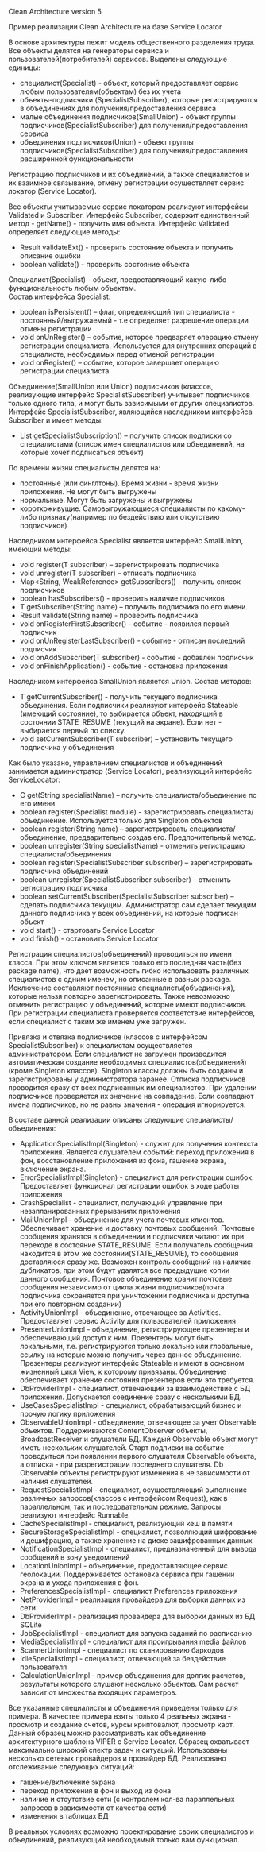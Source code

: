 Clean Architecture version 5
 
Пример реализации Clean Architecture на базе Service Locator

В основе архитектуры лежит модель общественного разделения труда. Все объекты делятся на генераторы сервиса и пользователей(потребителей) сервисов. Выделены следующие единицы:
- специалист(Specialist) - объект, который предоставляет сервис любым пользователям(объектам) без их учета
- объекты-подписчики (SpecialistSubscriber), которые регистрируются в объединениях для получения/предоставления сервиса
- малые объединения подписчиков(SmallUnion) - объект группы подписчиков(SpecialistSubscriber) для получения/предоставления сервиса
- объединения подписчиков(Union) - объект группы подписчиков(SpecialistSubscriber) для получения/предоставления расширенной функциональности

Регистрацию подписчиков и их объединений, а также специалистов и их взаимное связывание, отмену регистрации осуществляет сервис локатор (Service Locator).

Все объекты учитываемые сервис локатором реализуют интерфейсы Validated и Subscriber. Интерфейс Subscriber, содержит единственный метод - getName() - получить имя объекта. Интерфейс Validated определяет следующие методы:
- Result<Boolean> validateExt() - проверить состояние объекта и получить описание ошибки
- boolean validate() - проверить состояние объекта

Специалист(Specialist) - объект, предоставляющий какую-либо функциональность любым объектам.  
Состав интерфейса Specialist:
- boolean isPersistent() – флаг, определяющий тип специалиста - постоянный/выгружаемый - т.е определяет разрешение операции отмены регистрации
- void onUnRegister() – событие, которое предваряет операцию отмену регистрации 
	специалиста. Используется для внутренних операций в специалисте, необходимых перед отменой 
	регистрации
- void onRegister() – событие, которое завершает операцию регистрации специалиста

Объединение(SmallUnion или Union) подписчиков (классов, реализующие интерфейс SpecialistSubscriber) учитывает подписчиков только одного типа, и могут быть зависимыми от других специалистов. Интерфейс SpecialistSubscriber, являющийся наследником интерфейса Subscriber и имеет методы:
- List<String> getSpecialistSubscription() – получить список подписки со специалистами (список имен специалистов или объединений, на которые хочет подписаться объект)
	
По времени жизни специалисты делятся на:
- постоянные (или синглтоны). Время жизни - время жизни приложения. Не могут быть выгружены
- нормальные. Могут быть загружены и выгружены
- короткоживущие. Самовыгружающиеся специалисты по какому-либо признаку(например по бездействию или отсутствию подписчиков)

Наследником интерфейса Specialist является интерфейс SmallUnion, имеющий методы:
- void register(T subscriber) – зарегистрировать подписчика
- void unregister(T subscriber) – отписать подписчика
- Map<String, WeakReference<T>> getSubscribers() - получить список подписчиков
- boolean hasSubscribers() - проверить наличие подписчиков
- T getSubscriber(String name) – получить подписчика по его имени. 
- Result<Boolean> validate(String name) - проверить подписчика
- void onRegisterFirstSubscriber() - событие - появился первый подписчик
- void onUnRegisterLastSubscriber() - событие - отписан последний подписчик
- void onAddSubscriber(T subscriber) - событие - добавлен подписчик
- void onFinishApplication() - событие - остановка приложения	
	
Наследником интерфейса SmallUnion является Union. Состав методов:
- T getCurrentSubscriber() - получить текущего подписчика объединения. Если подписчики реализуют интерфейс Stateable 
	(имеющий состояние), то выбирается объект, находящий в состоянии STATE_RESUME 
	(текущий на экране). Если нет - выбирается первый по списку.
- void setCurrentSubscriber(T subscriber) – установить текущего подписчика у объединения

Как было указано, управлением специалистов и объединений занимается администратор (Service Locator), 
реализующий интерфейс ServiceLocator:
- <C> C get(String specialistName) – получить специалиста/объединение по его имени
- boolean register(Specialist module) - зарегистрировать специалиста/объединение. Используется только 
	для Singleton объектов
- boolean register(String name) – зарегистрировать специалиста/объединение, предварительно создав 
	его. Предпочительный метод.
- boolean unregister(String specialistName) - отменить регистрацию специалиста/объединения
- boolean register(SpecialistSubscriber subscriber) – зарегистрировать подписчика объединений
- boolean unregister(SpecialistSubscriber subscriber) – отменить регистрацию подписчика
- boolean setCurrentSubscriber(SpecialistSubscriber subscriber) – сделать подписчика текущим. Администратор сам 
	сделает текущим данного подписчика у всех объединений, на которые подписан объект
- void start() - стартовать Service Locator
- void finish() - остановить Service Locator

Регистрация специалистов(объединений) проводиться по имени класса. При этом ключом является только его 
последняя часть(без package name), что дает возможность гибко использовать различных специалистов с одним именем, 
но описанные в разных package. Исключение составляют постоянные специалисты(объединения), которые
нельзя повторно зарегистрировать. Также невозможно отменить регистрацию у объединений, которые имеют подписчиков. При регистрации специалиста проверяется соответствие интерфейсов, если специалист с таким же именем уже загружен.

Привязка и отвязка подписчиков (классов с интерфейсом SpecialistSubscriber) к специалистам осуществляется администратором. Если специалист не загружен производится автоматическая создание необходимых специалистов(объединений)(кроме Singleton классов). Singleton классы должны быть созданы и зарегистрированы у администратора заранее. Отписка подписчиков проводится сразу от всех подписанных им специалистов. При удалении подписчиков проверяется их значение на совпадение. Если совпадают имена подписчиков, но не равны значения - операция игнорируется.

В составе данной реализации описаны следующие специалисты/объединения:
- ApplicationSpecialistImpl(Singleton) - служит для получения контекста приложения. Является слушателем событий: переход приложения в фон, восстановление приложения из фона, гашение экрана, включение экрана. 
- ErrorSpecialistImpl(Singleton) - специалист для регистрации ошибок. Предоставляет функционал регистрации ошибок в ходе работы приложения
- CrashSpecialist - специалист, получающий управление при незапланированных прерываниях приложения
- MailUnionImpl - объединение для учета почтовых клиентов. Обеспечивает хранение и доставку почтовых сообщений. Почтовые сообщения хранятся в объединении и подписчики читают их при переходе в состояние STATE_RESUME. Если получатель сообщения находится в этом же состоянии(STATE_RESUME), то сообщения доставляюся сразу же. Возможен контроль сообщений на наличие дубликатов, при этом будут удалятся все предыдущие копии данного сообщения. Почтовое объединение хранит почтовые сообщения независимо от цикла жизни подписчиков(почта подписчика сохраняется при уничтожении подписчика и доступна при его повторном создании)
- ActivityUnionImpl - объединение, отвечающее за Activities. Предоставляет сервис Activity для пользователей приложения
- PresenterUnionImpl - объединение, регистрирующее презентеры и обеспечивающий доступ к ним. Презентеры могут быть локальными,   т.е. регистрируются только локально или глобальные, ссылку на которые можно получить через данное объединение. Презентеры реализуют интерфейс Stateable и имеют в основном жизненный цикл View, к которому привязаны. Объединение обеспечивает хранение состояния презентеров если это требуется.
- DbProviderImpl - специалист, отвечающий за взаимодействие с БД приложения. Допускается соединение сразу с несколькими БД.
- UseCasesSpecialistImpl - специалист, обрабатывающий бизнес и прочую логику приложения
- ObservableUnionImpl - объединение, отвечающее за учет Observable объектов. Поддерживаются ContentObserver объекты, BroadcastReceiver и слушатели БД. Каждый Observable объект могут иметь нескольких слушателей. Старт подписки на событие проводиться при появлении первого слушателя Observable объекта, а отписка - при разрегистрации последнего слушателя. Db Observable объекты регистрируют изменения в не зависимости от наличия слушателей.
- RequestSpecialistImpl - специалист, осуществляющий выполнение различных запросов(классов с интерфейсом Request), как в параллельном, так и последовательном режиме. Запросы реализуют интерфейс Runnable.
- CacheSpecialistImpl - специалист, реализующий кеш в памяти
- SecureStorageSpecialistImpl - специалист, позволяющий шифрование и дешифрацию, а также хранение на диске зашифрованных данных
- NotificationSpecialistImpl - специалист, предназначенный для вывода сообщений в зону уведомлений 
- LocationUnionImpl - объединение, предоставляющее сервис геолокации. Поддерживается остановка сервиса при гашении экрана и ухода приложения в фон. 
- PreferencesSpecialistImpl - специалист Preferences приложения
- NetProviderImpl - реализация провайдера для выборки данных из сети
- DbProviderImpl - реализация провайдера для выборки данных из БД SQLite
- JobSpecialistImpl - специалист для запуска заданий по расписанию
- MediaSpecialistImpl - специалист для проигрывания media файлов
- ScannerUnionImpl - специалист по сканированию баркодов
- IdleSpecialistImpl - специалист, отвечающий за бездействие пользователя
- CalculationUnionImpl - пример объединения для долгих расчетов, результаты которого слушают несколько объектов. Сам расчет зависит от множества входящих параметров.

Все указанные специалисты и объединения приведены только для примера. В качестве примера взяты только 4 реальных экрана - просмотр и создание счетов, курсы криптовалют, просмотр карт. Данный образец можно рассматривать как объединение архитектурного шаблона VIPER с Service Locator. Образец охватывает максимально широкий спектр задач и ситуаций. Использованы несколько сетевых провайдеров и провайдер БД. Реализовано отслеживание следующих ситуаций:
- гашение/включение экрана
- переход приложения в фон и выход из фона
- наличие и отсутствие сети (с контролем кол-ва параллельных запросов в зависимости от качества сети)
- изменения в таблицах БД

В реальных условиях возможно проектирование своих специалистов и объединений, реализующий необходимый только вам функционал.

